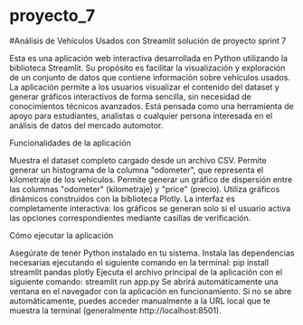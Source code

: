 # proyecto_7
#Análisis de Vehículos Usados con Streamlit
solución de proyecto sprint 7

Esta es una aplicación web interactiva desarrollada en Python utilizando la biblioteca Streamlit. Su propósito es facilitar la visualización y exploración de un conjunto de datos que contiene información sobre vehículos usados.
La aplicación permite a los usuarios visualizar el contenido del dataset y generar gráficos interactivos de forma sencilla, sin necesidad de conocimientos técnicos avanzados. Está pensada como una herramienta de apoyo para estudiantes, analistas o cualquier persona interesada en el análisis de datos del mercado automotor.

Funcionalidades de la aplicación

Muestra el dataset completo cargado desde un archivo CSV.
Permite generar un histograma de la columna "odometer", que representa el kilometraje de los vehículos.
Permite generar un gráfico de dispersión entre las columnas "odometer" (kilometraje) y "price" (precio).
Utiliza gráficos dinámicos construidos con la biblioteca Plotly.
La interfaz es completamente interactiva: los gráficos se generan solo si el usuario activa las opciones correspondientes mediante casillas de verificación.

Cómo ejecutar la aplicación

Asegúrate de tener Python instalado en tu sistema.
Instala las dependencias necesarias ejecutando el siguiente comando en la terminal:
pip install streamlit pandas plotly
Ejecuta el archivo principal de la aplicación con el siguiente comando:
streamlit run app.py
Se abrirá automáticamente una ventana en el navegador con la aplicación en funcionamiento. Si no se abre automáticamente, puedes acceder manualmente a la URL local que te muestra la terminal (generalmente http://localhost:8501).